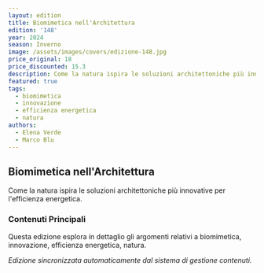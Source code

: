 ```yaml
---
layout: edition
title: Biomimetica nell'Architettura
edition: '148'
year: 2024
season: Inverno
image: /assets/images/covers/edizione-148.jpg
price_original: 18
price_discounted: 15.3
description: Come la natura ispira le soluzioni architettoniche più innovative per l'efficienza energetica.
featured: true
tags:
  - biomimetica
  - innovazione
  - efficienza energetica
  - natura
authors:
  - Elena Verde
  - Marco Blu
---
```


## Biomimetica nell'Architettura

Come la natura ispira le soluzioni architettoniche più innovative per l'efficienza energetica.

### Contenuti Principali

Questa edizione esplora in dettaglio gli argomenti relativi a biomimetica, innovazione, efficienza energetica, natura.

<!--more-->

*Edizione sincronizzata automaticamente dal sistema di gestione contenuti.*